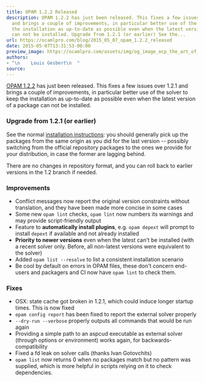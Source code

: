 ```yaml
---
title: OPAM 1.2.2 Released
description: OPAM 1.2.2 has just been released. This fixes a few issues over 1.2.1
  and brings a couple of improvements, in particular better use of the solver to keep
  the installation as up-to-date as possible even when the latest version of a package
  can not be installed. Upgrade from 1.2.1 (or earlier) See the...
url: https://ocamlpro.com/blog/2015_05_07_opam_1.2.2_released
date: 2015-05-07T13:31:53-00:00
preview_image: https://ocamlpro.com/assets/img/og_image_ocp_the_art_of_prog.png
authors:
- "\n    Louis Gesbert\n  "
source:
---
```


<p><a href="https://github.com/ocaml/opam/releases/tag/1.2.2">OPAM 1.2.2</a> has just been
released. This fixes a few issues over 1.2.1 and brings a couple of improvements,
in particular better use of the solver to keep the installation as up-to-date as
possible even when the latest version of a package can not be installed.</p>
<h3>Upgrade from 1.2.1 (or earlier)</h3>
<p>See the normal
<a href="https://opam.ocaml.org/doc/Install.html">installation instructions</a>: you should
generally pick up the packages from the same origin as you did for the last
version -- possibly switching from the official repository packages to the ones
we provide for your distribution, in case the former are lagging behind.</p>
<p>There are no changes in repository format, and you can roll back to earlier
versions in the 1.2 branch if needed.</p>
<h3>Improvements</h3>
<ul>
<li>Conflict messages now report the original version constraints without
translation, and they have been made more concise in some cases
</li>
<li>Some new <code>opam lint</code> checks, <code>opam lint</code> now numbers its warnings and may
provide script-friendly output
</li>
<li>Feature to <strong>automatically install plugins</strong>, e.g. <code>opam depext</code> will prompt
to install <code>depext</code> if available and not already installed
</li>
<li><strong>Priority to newer versions</strong> even when the latest can't be installed (with a
recent solver only. Before, all non-latest versions were equivalent to the
solver)
</li>
<li>Added <code>opam list --resolve</code> to list a consistent installation scenario
</li>
<li>Be cool by default on errors in OPAM files, these don't concern end-users and
packagers and CI now have <code>opam lint</code> to check them.
</li>
</ul>
<h3>Fixes</h3>
<ul>
<li>OSX: state cache got broken in 1.2.1, which could induce longer startup times.
This is now fixed
</li>
<li><code>opam config report</code> has been fixed to report the external solver properly
</li>
<li><code>--dry-run --verbose</code> properly outputs all commands that would be run again
</li>
<li>Providing a simple path to an aspcud executable as external solver (through
options or environment) works again, for backwards-compatibility
</li>
<li>Fixed a fd leak on solver calls (thanks Ivan Gotovchits)
</li>
<li><code>opam list</code> now returns 0 when no packages match but no pattern was supplied,
which is more helpful in scripts relying on it to check dependencies.
</li>
</ul>

